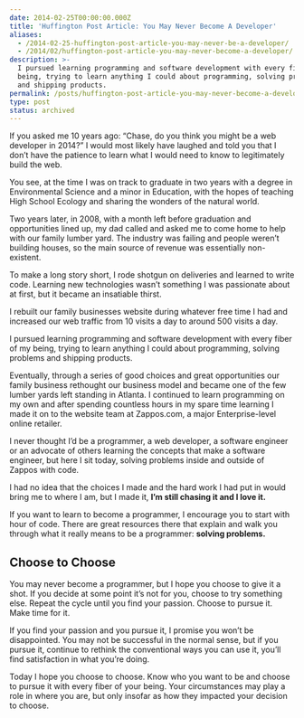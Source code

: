 ```yaml
---
date: 2014-02-25T00:00:00.000Z
title: 'Huffington Post Article: You May Never Become A Developer'
aliases:
  - /2014-02-25-huffington-post-article-you-may-never-be-a-developer/
  - /2014/02/huffington-post-article-you-may-never-become-a-developer/
description: >-
  I pursued learning programming and software development with every fiber of my
  being, trying to learn anything I could about programming, solving problems
  and shipping products.
permalink: /posts/huffington-post-article-you-may-never-become-a-developer/
type: post
status: archived
---
```


If you asked me 10 years ago: “Chase, do you think you might be a web developer in 2014?” I would most likely have laughed and told you that I don’t have the patience to learn what I would need to know to legitimately build the web.

You see, at the time I was on track to graduate in two years with a degree in Environmental Science and a minor in Education, with the hopes of teaching High School Ecology and sharing the wonders of the natural world.

Two years later, in 2008, with a month left before graduation and opportunities lined up, my dad called and asked me to come home to help with our family lumber yard. The industry was failing and people weren’t building houses, so the main source of revenue was essentially non-existent.

To make a long story short, I rode shotgun on deliveries and learned to write code. Learning new technologies wasn’t something I was passionate about at first, but it became an insatiable thirst.

I rebuilt our family businesses website during whatever free time I had and increased our web traffic from 10 visits a day to around 500 visits a day.

I pursued learning programming and software development with every fiber of my being, trying to learn anything I could about programming, solving problems and shipping products.

Eventually, through a series of good choices and great opportunities our family business rethought our business model and became one of the few lumber yards left standing in Atlanta. I continued to learn programming on my own and after spending countless hours in my spare time learning I made it on to the website team at Zappos.com, a major Enterprise-level online retailer.

I never thought I’d be a programmer, a web developer, a software engineer or an advocate of others learning the concepts that make a software engineer, but here I sit today, solving problems inside and outside of Zappos with code.

I had no idea that the choices I made and the hard work I had put in would bring me to where I am, but I made it, **I’m still chasing it and I love it.**

If you want to learn to become a programmer, I encourage you to start with hour of code. There are great resources there that explain and walk you through what it really means to be a programmer: **solving problems.**

## Choose to Choose

You may never become a programmer, but I hope you choose to give it a shot. If you decide at some point it’s not for you, choose to try something else. Repeat the cycle until you find your passion. Choose to pursue it. Make time for it.

If you find your passion and you pursue it, I promise you won’t be disappointed. You may not be successful in the normal sense, but if you pursue it, continue to rethink the conventional ways you can use it, you’ll find satisfaction in what you’re doing.

Today I hope you choose to choose. Know who you want to be and choose to pursue it with every fiber of your being. Your circumstances may play a role in where you are, but only insofar as how they impacted your decision to choose.
